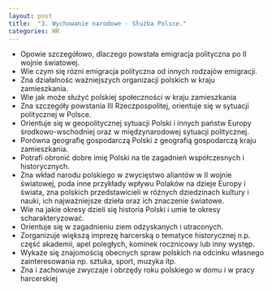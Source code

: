 ```yaml
---
layout: post
title:  "3. Wychowanie narodowe - Służba Polsce."
categories: HR 
---
```


* Opowie szczegółowo, dlaczego powstała emigracja polityczna po II
  wojnie światowej.
* Wie czym się rózni emigracja polityczna od innych rodzajów
  emigracji.
* Zna działalnośc ważniejszych organizacji polskich w kraju
  zamieszkania.
* Wie jak może służyć polskiej społeczności w kraju zamieszkania
* Zna szczegóły powstania III Rzeczpospolitej, orientuje się w
  sytuacji politycznej w Polsce.
* Orientuje się w geopolitycznej sytuacji Polski i innych państw
  Europy środkowo-wschodniej oraz w międzynarodowej sytuacji
  politycznej.
* Porówna geografię gospodarczą Polski z geografią gospodarczą
  kraju zamieszkania.
* Potrafi obronić dobre imię Polski na tle zagadnień współczesnych
  i historycznych.
* Zna wkład narodu polskiego w zwycięstwo aliantów w II wojnie światowej, poda
  inne przykłady wpływu Polaków na dzieje Europy i świata, zna polskich
  przedstawicieli w różnych dziedzinach kultury i nauki, ich najważniejsze
  dzieła oraz ich znaczenie światowe.
* Wie na jakie okresy dzieli się historia Polski i umie te okresy
  scharakteryzować.
* Orientuje się w zagadnieniu ziem odzyskanych i utraconych.
* Zorganizuje większą imprezę harcerską o tematyce historycznej n.p. część
  akademii, apel poległych, kominek rocznicowy lub inny występ.
* Wykaże się znajomością obecnych spraw polskich na odcinku własnego
  zainteresowania np. sztuka, sport, muzyka itp.
* Zna i zachowuje zwyczaje i obrzędy roku polskiego w domu i w pracy
  harcerskiej
